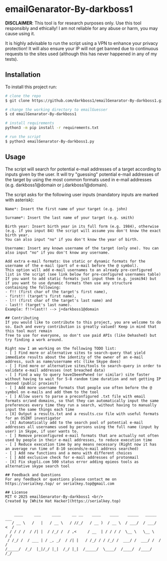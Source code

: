 # emailGenarator-By-darkboss1
**DISCLAIMER**: This tool is for research purposes only.
Use this tool responsibly and ethically! I am not reliable for any abuse or harm, you may cause using it.

It is highly advisable to run the script using a VPN to enhance your privacy protection! It will also ensure your IP will not get banned due to continuous requests to the sites used (although this has never happened in any of my tests).

## Installation
To install this project run: 

```bash
# clone the repo
$ git clone https://github.com/darkboss1/emailGenarator-By-darkboss1.git

# change the working directory to emailGuesser
$ cd emailGenarator-By-darkboss1

# install requirements
python3 -m pip install -r requirements.txt

# run the script
$ python3 emailGenarator-By-darkboss1.py
```

## Usage
The script will search for potential e-mail addresses of a target according to inputs given by the user. It will try "guessing" potential e-mail addresses of the target by using the most common formats used in e-mail addresses (e.g. darkboss1@domain or j.darkboss1@domain).

The script asks for the following user inputs (mandatory inputs are marked with asterisk):
```
Name*: Insert the first name of your target (e.g. john)

Surname*: Insert the last name of your target (e.g. smith)

Birth year: Insert birth year in its full form (e.g. 1984), otherwise (e.g. if you input 84) the script will assume you don't know the exact birth year. 
You can also input "no" if you don't know the year of birth.

Username: Insert any known username of the target (only one). You can also input "no" if you don't know any username.

Add extra e-mail formats: Use static or dynamic formats for the username of the e-mail (part of e-mail before the @ symbol).
This option will add e-mail usernames to an already pre-configured list in the script (see link below for pre-configured usernames table)
If you want to add static formats just input them (e.g. josmi94) but if you want to use dynamic formats then use any structure 
containing the following: 
- f!! (first char of the target's first name), 
- first!! (target's first name), 
- l!! (first char of the target's last name) and 
- last!! (target's last name).
Example: f!!+last!! --> j+darkboss1@domain

## Contributing
If you would like to contribute to this project, you are welcome to do so. Each and every contribution is greatly valued! Keep in mind that this tool must remain
free to use for everyone, so don't use paid APIs (like Dehashed) but try finding a work around.

Right now I am working on the following TODO list:
- [ ] Find more or alternative sites to search-query that yield immediate results about the identity of the owner of an e-mail address, such as name/username etc (like Skype does)
- [ ] Find more or alternative sites/tools to search-query in order to validate e-mail addresses (not breached data)
- [ ] Find a way to query haveIbeenPwned (or similar) site faster without having to wait for 5-8 random time duration and not getting IP banned (public proxies?)
- [ ] Add more username formats that people use often before the @ symbol on e-mails and add them to the tool
- [ ] Allow users to parse a preconfigured .txt file with email formats or/and domains, so that they can automatically input the same preferences every time they run a search, without having to manually input the same things each time
- [X] Output a results.txt and a results.csv file with useful formats for an OSINT investigator
- [X] Automatically add to the search pool of potential e-mail addresses all usernames used by persons using the full name (input by user) in Skype, if user wants to.
- [ ] Remove preconfigured e-mail formats that are actually not often used by people in their e-mail addresses, to reduce execution time
- [ ] Reduce execution time by any means necessary (Right now it has an average run time of 8-10 seconds/e-mail address searched)
- [ ] Add new functions and a menu with different choices
- [ ] Add exclusive check for e-mail addresses of protonmail
- [X] Fix skypli.com 500 status error adding epieos tools as alternative skype search tool

## Feedback and Questions
For any feedback or questions please contact me on https://serialkey.top/ or serialkey.top@gmail.com

## License
MIT © 2025 emailGenarator-By-darkboss1 <br/>
Created by [White Hat Hacker](https://serialkey.top)


    ____     ___     ____     __ __    ____    ____    _____   _____   ___
   / __ \   /   |   / __ \   / //_/   / __ )  / __ \  / ___/  / ___/  <  /
  / / / /  / /| |  / /_/ /  / ,<     / __  | / / / /  \__ \   \__ \   / / 
 / /_/ /  / ___ | / _, _/  / /| |   / /_/ / / /_/ /  ___/ /  ___/ /  / /  
/_____/  /_/  |_|/_/ |_|  /_/ |_|  /_____/  \____/  /____/  /____/  /_/   
